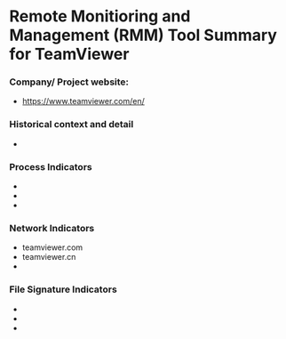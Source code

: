 # Remote Monitioring and Management (RMM) Tool Summary for TeamViewer

### Company/ Project website:
- https://www.teamviewer.com/en/

### Historical context and detail
- 

### Process Indicators
- 
- 
- 

### Network Indicators
- teamviewer.com
- teamviewer.cn
-

### File Signature Indicators
- 
-
-